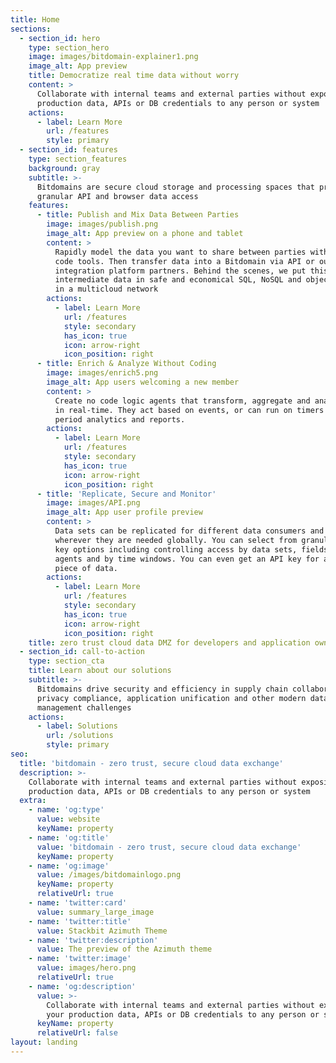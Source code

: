 ```yaml
---
title: Home
sections:
  - section_id: hero
    type: section_hero
    image: images/bitdomain-explainer1.png
    image_alt: App preview
    title: Democratize real time data without worry
    content: >
      Collaborate with internal teams and external parties without exposing your
      production data, APIs or DB credentials to any person or system
    actions:
      - label: Learn More
        url: /features
        style: primary
  - section_id: features
    type: section_features
    background: gray
    subtitle: >-
      Bitdomains are secure cloud storage and processing spaces that provide
      granular API and browser data access
    features:
      - title: Publish and Mix Data Between Parties
        image: images/publish.png
        image_alt: App preview on a phone and tablet
        content: >
          Rapidly model the data you want to share between parties with easy no
          code tools. Then transfer data into a Bitdomain via API or our
          integration platform partners. Behind the scenes, we put this
          intermediate data in safe and economical SQL, NoSQL and object stores
          in a multicloud network
        actions:
          - label: Learn More
            url: /features
            style: secondary
            has_icon: true
            icon: arrow-right
            icon_position: right
      - title: Enrich & Analyze Without Coding
        image: images/enrich5.png
        image_alt: App users welcoming a new member
        content: >
          Create no code logic agents that transform, aggregate and analyze data
          in real-time. They act based on events, or can run on timers to create
          period analytics and reports.
        actions:
          - label: Learn More
            url: /features
            style: secondary
            has_icon: true
            icon: arrow-right
            icon_position: right
      - title: 'Replicate, Secure and Monitor'
        image: images/API.png
        image_alt: App user profile preview
        content: >
          Data sets can be replicated for different data consumers and put
          wherever they are needed globally. You can select from granular API
          key options including controlling access by data sets, fields, logic
          agents and by time windows. You can even get an API key for a specific
          piece of data. 
        actions:
          - label: Learn More
            url: /features
            style: secondary
            has_icon: true
            icon: arrow-right
            icon_position: right
    title: zero trust cloud data DMZ for developers and application owners
  - section_id: call-to-action
    type: section_cta
    title: Learn about our solutions
    subtitle: >-
      Bitdomains drive security and efficiency in supply chain collaboration,
      privacy compliance, application unification and other modern data
      management challenges
    actions:
      - label: Solutions
        url: /solutions
        style: primary
seo:
  title: 'bitdomain - zero trust, secure cloud data exchange'
  description: >-
    Collaborate with internal teams and external parties without exposing your
    production data, APIs or DB credentials to any person or system
  extra:
    - name: 'og:type'
      value: website
      keyName: property
    - name: 'og:title'
      value: 'bitdomain - zero trust, secure cloud data exchange'
      keyName: property
    - name: 'og:image'
      value: /images/bitdomainlogo.png
      keyName: property
      relativeUrl: true
    - name: 'twitter:card'
      value: summary_large_image
    - name: 'twitter:title'
      value: Stackbit Azimuth Theme
    - name: 'twitter:description'
      value: The preview of the Azimuth theme
    - name: 'twitter:image'
      value: images/hero.png
      relativeUrl: true
    - name: 'og:description'
      value: >-
        Collaborate with internal teams and external parties without exposing
        your production data, APIs or DB credentials to any person or system
      keyName: property
      relativeUrl: false
layout: landing
---
```

